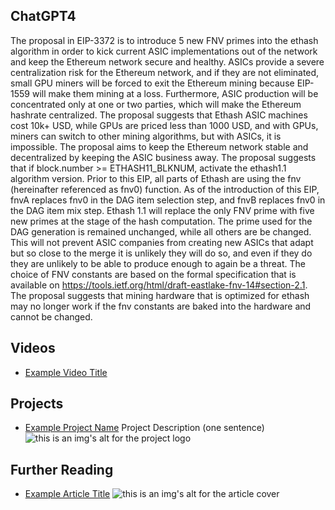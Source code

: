 ## ChatGPT4

The proposal in EIP-3372 is to introduce 5 new FNV primes into the ethash algorithm in order to kick current ASIC implementations out of the network and keep the Ethereum network secure and healthy. ASICs provide a severe centralization risk for the Ethereum network, and if they are not eliminated, small GPU miners will be forced to exit the Ethereum mining because EIP-1559 will make them mining at a loss. Furthermore, ASIC production will be concentrated only at one or two parties, which will make the Ethereum hashrate centralized. The proposal suggests that Ethash ASIC machines cost 10k+ USD, while GPUs are priced less than 1000 USD, and with GPUs, miners can switch to other mining algorithms, but with ASICs, it is impossible. The proposal aims to keep the Ethereum network stable and decentralized by keeping the ASIC business away. The proposal suggests that if block.number >= ETHASH11_BLKNUM, activate the ethash1.1 algorithm version. Prior to this EIP, all parts of Ethash are using the fnv (hereinafter referenced as fnv0) function. As of the introduction of this EIP, fnvA replaces fnv0 in the DAG item selection step, and fnvB replaces fnv0 in the DAG item mix step. Ethash 1.1 will replace the only FNV prime with five new primes at the stage of the hash computation. The prime used for the DAG generation is remained unchanged, while all others are be changed. This will not prevent ASIC companies from creating new ASICs that adapt but so close to the merge it is unlikely they will do so, and even if they do they are unlikely to be able to produce enough to again be a threat. The choice of FNV constants are based on the formal specification that is available on https://tools.ietf.org/html/draft-eastlake-fnv-14#section-2.1. The proposal suggests that mining hardware that is optimized for ethash may no longer work if the fnv constants are baked into the hardware and cannot be changed.

## Videos

- [Example Video Title](https://www.youtube.com/watch?v=TDGq4aeevgY)

## Projects

- [Example Project Name](https://xxxx.xxx/xxxxx) Project Description (one sentence) ![this is an img's alt for the project logo](https://xxxx.xxx/project-logo.xxx)

## Further Reading

- [Example Article Title](https://xxxx.xxx/xxxxx) ![this is an img's alt for the article cover](https://xxxx.xxx/article-cover.xxx)

